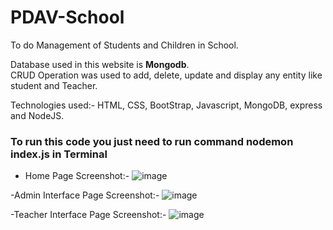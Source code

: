 # PDAV-School
To do Management of Students and Children in School. 


Database used in this website is <b>Mongodb</b>.
<br>
CRUD Operation was used to add, delete, update and display any entity like student and Teacher.

Technologies used:-
HTML, CSS, BootStrap, Javascript, MongoDB, express and NodeJS.

<h3>To run this code you just need to run command nodemon index.js in Terminal</h3>

- Home Page Screenshot:-
  ![image](https://user-images.githubusercontent.com/107272799/200109956-7aa664f9-0856-4ac0-9e22-a43f346840ea.png)

  
-Admin Interface Page Screenshot:-
![image](https://user-images.githubusercontent.com/107272799/200110053-965c40f2-d03f-4ee0-9c80-b357ce563b60.png)


-Teacher Interface Page Screenshot:-
![image](https://user-images.githubusercontent.com/107272799/200110115-b2a29362-ad4a-493a-ae57-95a838bcfb22.png)




